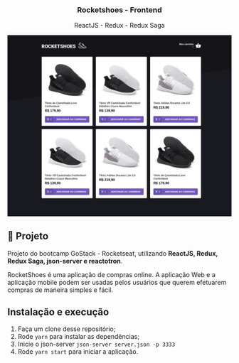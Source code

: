 <h3 align="center">Rocketshoes - Frontend</h3>
<p align="center">ReactJS - Redux - Redux Saga</p>

![RocketShoes](.github/rocketShoes)

## :rocket: Projeto

Projeto do bootcamp GoStack - Rocketseat, utilizando **ReactJS, Redux, Redux Saga, json-server e reactotron**.

RocketShoes é uma aplicação de compras online. A aplicação Web e a aplicação mobile podem ser usadas pelos usuários que querem efetuarem compras de maneira simples e fácil.

## Instalação e execução

1. Faça um clone desse repositório;
2. Rode `yarn` para instalar as dependências;
3. Inicie o json-server `json-server server.json -p 3333`
4. Rode `yarn start` para iniciar a aplicação.
